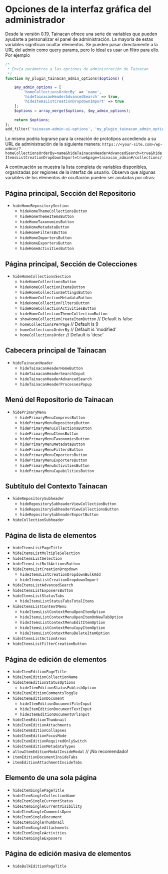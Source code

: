 # Opciones de la interfaz gráfica del administrador

Desde la versión 0.19, Tainacan ofrece una serie de variables que pueden ayudarte a personalizar el panel de administración. La mayoría de estas variables significan ocultar elementos. Se pueden pasar directamente a la URL del admin como query params, pero lo ideal es usar un filtro para ello. Por ejemplo

```php
/*
 * Envía parámetros a las opciones de administración de Tainacan
 */
function my_plugin_tainacan_admin_options($options) {

	$my_admin_options = [
        'homeCollectionsOrderBy' => 'name',
        'hideTainacanHeaderAdvancedSearch' => true,
        'hideItemsListCreationDropdownImport' => true
    ];
	$options = array_merge($options, $my_admin_options);

	return $options;
};
add_filter('tainacan-admin-ui-options', 'my_plugin_tainacan_admin_options');
```

Lo mismo podría lograrse para la creación de prototipos accediendo a su URL de administración de la siguiente manera:
`https://<your-site.com>/wp-admin/?homeCollectionsOrderBy=name&hideTainacanHeaderAdvancedSearch=true&hideItemsListCreationDropdownImport=true&page=tainacan_admin#/collections/`

A continuación se muestra la lista completa de variables disponibles, organizadas por regiones de la interfaz de usuario. Observa que algunas variables de los elementos de ocultación pueden ser anuladas por otras:

## Página principal, Sección del Repositorio

- `hideHomeRepositorySection`
  - `hideHomeThemeCollectionsButton`
  - `hideHomeThemeItemsButton`
  - `hideHomeTaxonomiesButton`
  - `hideHomeMetadataButton`
  - `hideHomeFiltersButton`
  - `hideHomeImportersButton`
  - `hideHomeExportersButton`
  - `hideHomeActivitiesButton`

## Página principal, Sección de Colecciones

- `hideHomeCollectionsSection`
  - `hideHomeCollectionsButton`
  - `hideHomeCollectionItemsButton`
  - `hideHomeCollectionSettingsButton`
  - `hideHomeCollectionMetadataButton`
  - `hideHomeCollectionFiltersButton`
  - `hideHomeCollectionActivitiesButton`
  - `hideHomeCollectionThemeCollectionButton`
  - `showHomeCollectionCreateItemButton` // Default is false
  - `homeCollectionsPerPage` // Default is 9
  - `homeCollectionsOrderBy` // Default is 'modified'
  - `homeCollectionsOrder` // Default is 'desc'

## Cabecera principal de Tainacan

- `hideTainacanHeader`
  - `hideTainacanHeaderHomeButton`
  - `hideTainacanHeaderSearchInput`
  - `hideTainacanHeaderAdvancedSearch`
  - `hideTainacanHeaderProcessesPopup`

## Menú del Repositorio de Tainacan

- `hidePrimaryMenu`
  - `hidePrimaryMenuCompressButton`
  - `hidePrimaryMenuRepositoryButton`
  - `hidePrimaryMenuCollectionsButton`
  - `hidePrimaryMenuItemsButton`
  - `hidePrimaryMenuTaxonomiesButton`
  - `hidePrimaryMenuMetadataButton`
  - `hidePrimaryMenuFiltersButton`
  - `hidePrimaryMenuImportersButton`
  - `hidePrimaryMenuExportersButton`
  - `hidePrimaryMenuActivitiesButton`
  - `hidePrimaryMenuCapabilitiesButton`

## Subtítulo del Contexto Tainacan

- `hideRepositorySubheader`
  - `hideRepositorySubheaderViewCollectionButton`
  - `hideRepositorySubheaderViewCollectionsButton`
  - `hideRepositorySubheaderExportButton`
- `hideCollectionSubheader`

## Página de lista de elementos

- `hideItemsListPageTitle`
- `hideItemsListMultipleSelection`
- `hideItemsListSelection`
- `hideItemsListBulkActionsButton`
- `hideItemsListCreationDropdown`
  - `hideItemsListCreationDropdownBulkAdd`
  - `hideItemsListCreationDropdownImport`
- `hideItemsListAdvancedSearch`
- `hideItemsListExposersButton`
- `hideItemsListStatusTabs`
  - `hideItemsListStatusTabsTotalItems`
- `hideItemsListContextMenu`
  - `hideItemsListContextMenuOpenItemOption`
  - `hideItemsListContextMenuOpenItemOnNewTabOption`
  - `hideItemsListContextMenuEditItemOption`
  - `hideItemsListContextMenuCopyItemOption`
  - `hideItemsListContextMenuDeleteItemOption`
- `hideItemsListActionAreas`
- `hideItemsListFilterCreationButton`

## Página de edición de elementos

- `hideItemEditionPageTitle`
- `hideItemEditionCollectionName`
- `hideItemEditionStatusOptions`
  - `hideItemEditionStatusPublishOption`
- `hideItemEditionCommentsToggle`
- `hideItemEditionDocument`
  - `hideItemEditionDocumentFileInput`
  - `hideItemEditionDocumentTextInput`
  - `hideItemEditionDocumentUrlInput`
- `hideItemEditionThumbnail`
- `hideItemEditionAttachments`
- `hideItemEditionCollapses`
- `hideItemEditionFocusMode`
- `hideItemEditionRequiredOnlySwitch`
- `hideItemEditionMetadataTypes`
- `allowItemEditionModalInsideModal` // ¡No recomendado!
- `itemEditionDocumentInsideTabs`
- `itemEditionAttachmentInsideTabs`

## Elemento de una sola página

- `hideItemSinglePageTitle`
- `hideItemSingleCollectionName`
- `hideItemSingleCurrentStatus`
- `hideItemSingleCurrentVisibility`
- `hideItemSingleCommentsOpen`
- `hideItemSingleDocument`
- `hideItemSingleThumbnail`
- `hideItemSingleAttachments`
- `hideItemSingleActivities`
- `hideItemSingleExposers`

## Página de edición masiva de elementos

- `hideBulkEditionPageTitle`
